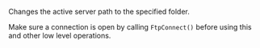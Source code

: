 ﻿Changes the active server path to the specified folder.Make sure a connection is open by calling `FtpConnect()` before using this and other low level operations.